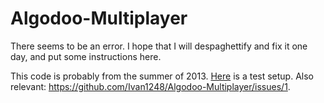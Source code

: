 # Algodoo-Multiplayer

There seems to be an error. I hope that I will despaghettify and fix it one day, and put some instructions here.

This code is probably from the summer of 2013. [Here](https://www.dropbox.com/home/Dijeljeno/The%20Folder/Algodoo%20Multiplayer) is a test setup.
Also relevant: https://github.com/Ivan1248/Algodoo-Multiplayer/issues/1.
